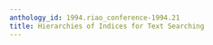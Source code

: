 ```yaml
---
anthology_id: 1994.riao_conference-1994.21
title: Hierarchies of Indices for Text Searching
---
```

